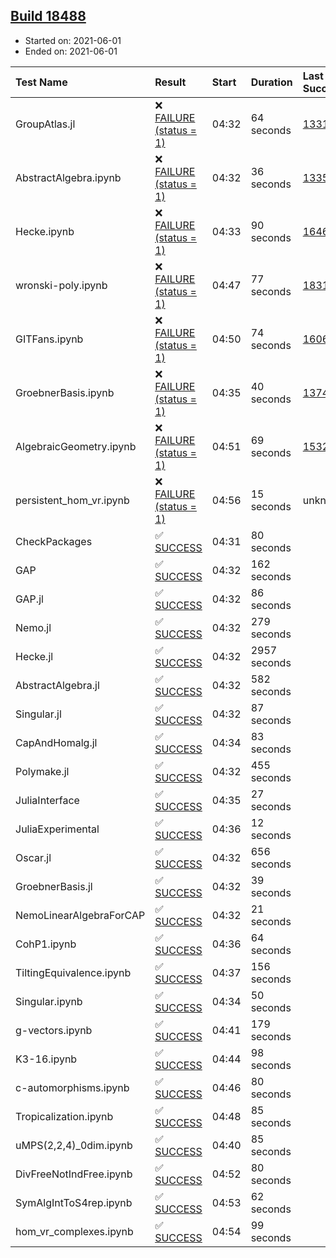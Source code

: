 ## [Build 18488](https://oscarci.mathematik.uni-kl.de/job/oscar/18488/)

* Started on: 2021-06-01
* Ended on: 2021-06-01

| Test Name    | Result | Start | Duration | Last Success | First Failure |
|:-------------|:-------|:------|:---------|:-------------|:--------------|
| GroupAtlas.jl | ❌ [FAILURE (status = 1)](https://oscarci.mathematik.uni-kl.de/job/oscar/18488/artifact/logs/build-18488/GroupAtlas.jl.log) | 04:32 | 64 seconds | [13311](https://oscarci.mathematik.uni-kl.de/job/oscar/13311/) | [13312](https://oscarci.mathematik.uni-kl.de/job/oscar/13312/) |
| AbstractAlgebra.ipynb | ❌ [FAILURE (status = 1)](https://oscarci.mathematik.uni-kl.de/job/oscar/18488/artifact/logs/build-18488/AbstractAlgebra.ipynb.log) | 04:32 | 36 seconds | [13355](https://oscarci.mathematik.uni-kl.de/job/oscar/13355/) | [13356](https://oscarci.mathematik.uni-kl.de/job/oscar/13356/) |
| Hecke.ipynb | ❌ [FAILURE (status = 1)](https://oscarci.mathematik.uni-kl.de/job/oscar/18488/artifact/logs/build-18488/Hecke.ipynb.log) | 04:33 | 90 seconds | [16463](https://oscarci.mathematik.uni-kl.de/job/oscar/16463/) | [16464](https://oscarci.mathematik.uni-kl.de/job/oscar/16464/) |
| wronski-poly.ipynb | ❌ [FAILURE (status = 1)](https://oscarci.mathematik.uni-kl.de/job/oscar/18488/artifact/logs/build-18488/wronski-poly.ipynb.log) | 04:47 | 77 seconds | [18314](https://oscarci.mathematik.uni-kl.de/job/oscar/18314/) | [18315](https://oscarci.mathematik.uni-kl.de/job/oscar/18315/) |
| GITFans.ipynb | ❌ [FAILURE (status = 1)](https://oscarci.mathematik.uni-kl.de/job/oscar/18488/artifact/logs/build-18488/GITFans.ipynb.log) | 04:50 | 74 seconds | [16068](https://oscarci.mathematik.uni-kl.de/job/oscar/16068/) | [16069](https://oscarci.mathematik.uni-kl.de/job/oscar/16069/) |
| GroebnerBasis.ipynb | ❌ [FAILURE (status = 1)](https://oscarci.mathematik.uni-kl.de/job/oscar/18488/artifact/logs/build-18488/GroebnerBasis.ipynb.log) | 04:35 | 40 seconds | [13748](https://oscarci.mathematik.uni-kl.de/job/oscar/13748/) | [13749](https://oscarci.mathematik.uni-kl.de/job/oscar/13749/) |
| AlgebraicGeometry.ipynb | ❌ [FAILURE (status = 1)](https://oscarci.mathematik.uni-kl.de/job/oscar/18488/artifact/logs/build-18488/AlgebraicGeometry.ipynb.log) | 04:51 | 69 seconds | [15322](https://oscarci.mathematik.uni-kl.de/job/oscar/15322/) | [15323](https://oscarci.mathematik.uni-kl.de/job/oscar/15323/) |
| persistent_hom_vr.ipynb | ❌ [FAILURE (status = 1)](https://oscarci.mathematik.uni-kl.de/job/oscar/18488/artifact/logs/build-18488/persistent_hom_vr.ipynb.log) | 04:56 | 15 seconds | unknown | unknown |
| CheckPackages | ✅ [SUCCESS](https://oscarci.mathematik.uni-kl.de/job/oscar/18488/artifact/logs/build-18488/CheckPackages.log) | 04:31 | 80 seconds |  |  |
| GAP | ✅ [SUCCESS](https://oscarci.mathematik.uni-kl.de/job/oscar/18488/artifact/logs/build-18488/GAP.log) | 04:32 | 162 seconds |  |  |
| GAP.jl | ✅ [SUCCESS](https://oscarci.mathematik.uni-kl.de/job/oscar/18488/artifact/logs/build-18488/GAP.jl.log) | 04:32 | 86 seconds |  |  |
| Nemo.jl | ✅ [SUCCESS](https://oscarci.mathematik.uni-kl.de/job/oscar/18488/artifact/logs/build-18488/Nemo.jl.log) | 04:32 | 279 seconds |  |  |
| Hecke.jl | ✅ [SUCCESS](https://oscarci.mathematik.uni-kl.de/job/oscar/18488/artifact/logs/build-18488/Hecke.jl.log) | 04:32 | 2957 seconds |  |  |
| AbstractAlgebra.jl | ✅ [SUCCESS](https://oscarci.mathematik.uni-kl.de/job/oscar/18488/artifact/logs/build-18488/AbstractAlgebra.jl.log) | 04:32 | 582 seconds |  |  |
| Singular.jl | ✅ [SUCCESS](https://oscarci.mathematik.uni-kl.de/job/oscar/18488/artifact/logs/build-18488/Singular.jl.log) | 04:32 | 87 seconds |  |  |
| CapAndHomalg.jl | ✅ [SUCCESS](https://oscarci.mathematik.uni-kl.de/job/oscar/18488/artifact/logs/build-18488/CapAndHomalg.jl.log) | 04:34 | 83 seconds |  |  |
| Polymake.jl | ✅ [SUCCESS](https://oscarci.mathematik.uni-kl.de/job/oscar/18488/artifact/logs/build-18488/Polymake.jl.log) | 04:32 | 455 seconds |  |  |
| JuliaInterface | ✅ [SUCCESS](https://oscarci.mathematik.uni-kl.de/job/oscar/18488/artifact/logs/build-18488/JuliaInterface.log) | 04:35 | 27 seconds |  |  |
| JuliaExperimental | ✅ [SUCCESS](https://oscarci.mathematik.uni-kl.de/job/oscar/18488/artifact/logs/build-18488/JuliaExperimental.log) | 04:36 | 12 seconds |  |  |
| Oscar.jl | ✅ [SUCCESS](https://oscarci.mathematik.uni-kl.de/job/oscar/18488/artifact/logs/build-18488/Oscar.jl.log) | 04:32 | 656 seconds |  |  |
| GroebnerBasis.jl | ✅ [SUCCESS](https://oscarci.mathematik.uni-kl.de/job/oscar/18488/artifact/logs/build-18488/GroebnerBasis.jl.log) | 04:32 | 39 seconds |  |  |
| NemoLinearAlgebraForCAP | ✅ [SUCCESS](https://oscarci.mathematik.uni-kl.de/job/oscar/18488/artifact/logs/build-18488/NemoLinearAlgebraForCAP.log) | 04:32 | 21 seconds |  |  |
| CohP1.ipynb | ✅ [SUCCESS](https://oscarci.mathematik.uni-kl.de/job/oscar/18488/artifact/logs/build-18488/CohP1.ipynb.log) | 04:36 | 64 seconds |  |  |
| TiltingEquivalence.ipynb | ✅ [SUCCESS](https://oscarci.mathematik.uni-kl.de/job/oscar/18488/artifact/logs/build-18488/TiltingEquivalence.ipynb.log) | 04:37 | 156 seconds |  |  |
| Singular.ipynb | ✅ [SUCCESS](https://oscarci.mathematik.uni-kl.de/job/oscar/18488/artifact/logs/build-18488/Singular.ipynb.log) | 04:34 | 50 seconds |  |  |
| g-vectors.ipynb | ✅ [SUCCESS](https://oscarci.mathematik.uni-kl.de/job/oscar/18488/artifact/logs/build-18488/g-vectors.ipynb.log) | 04:41 | 179 seconds |  |  |
| K3-16.ipynb | ✅ [SUCCESS](https://oscarci.mathematik.uni-kl.de/job/oscar/18488/artifact/logs/build-18488/K3-16.ipynb.log) | 04:44 | 98 seconds |  |  |
| c-automorphisms.ipynb | ✅ [SUCCESS](https://oscarci.mathematik.uni-kl.de/job/oscar/18488/artifact/logs/build-18488/c-automorphisms.ipynb.log) | 04:46 | 80 seconds |  |  |
| Tropicalization.ipynb | ✅ [SUCCESS](https://oscarci.mathematik.uni-kl.de/job/oscar/18488/artifact/logs/build-18488/Tropicalization.ipynb.log) | 04:48 | 85 seconds |  |  |
| uMPS(2,2,4)_0dim.ipynb | ✅ [SUCCESS](https://oscarci.mathematik.uni-kl.de/job/oscar/18488/artifact/logs/build-18488/uMPS-2-2-4-_0dim.ipynb.log) | 04:40 | 85 seconds |  |  |
| DivFreeNotIndFree.ipynb | ✅ [SUCCESS](https://oscarci.mathematik.uni-kl.de/job/oscar/18488/artifact/logs/build-18488/DivFreeNotIndFree.ipynb.log) | 04:52 | 80 seconds |  |  |
| SymAlgIntToS4rep.ipynb | ✅ [SUCCESS](https://oscarci.mathematik.uni-kl.de/job/oscar/18488/artifact/logs/build-18488/SymAlgIntToS4rep.ipynb.log) | 04:53 | 62 seconds |  |  |
| hom_vr_complexes.ipynb | ✅ [SUCCESS](https://oscarci.mathematik.uni-kl.de/job/oscar/18488/artifact/logs/build-18488/hom_vr_complexes.ipynb.log) | 04:54 | 99 seconds |  |  |
